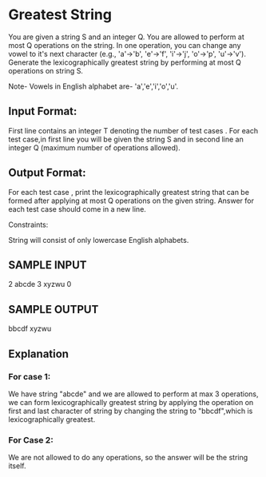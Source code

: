 # Greatest String

You are given a string S and an integer Q. You are allowed to perform at most Q operations on the string. In one operation, you can change any vowel to it's next character (e.g., 'a'->'b', 'e'->'f', 'i'->'j', 'o'->'p', 'u'->'v'). Generate the lexicographically greatest string by performing at most Q operations on string S.

Note- Vowels in English alphabet are- 'a','e','i','o','u'.

## Input Format:

First line contains an integer T denoting the number of test cases .
For each test case,in first line you will be given the string S and in second line an integer Q (maximum number of operations allowed).  

## Output Format:

For each test case , print the lexicographically greatest string that can be formed after applying at most Q operations on the given string.
Answer for each test case should come in a new line.

Constraints:

String will consist of only lowercase English alphabets.

## SAMPLE INPUT

2
abcde
3
xyzwu
0

## SAMPLE OUTPUT

bbcdf
xyzwu

## Explanation

### For case 1:
We have string "abcde" and we are allowed to perform at max 3 operations, we can form lexicographically greatest string by applying the operation on first and last character of string by changing the string to "bbcdf",which is lexicographically greatest.

### For Case 2:
We are not allowed to do any operations, so the answer will be the string itself.
 

